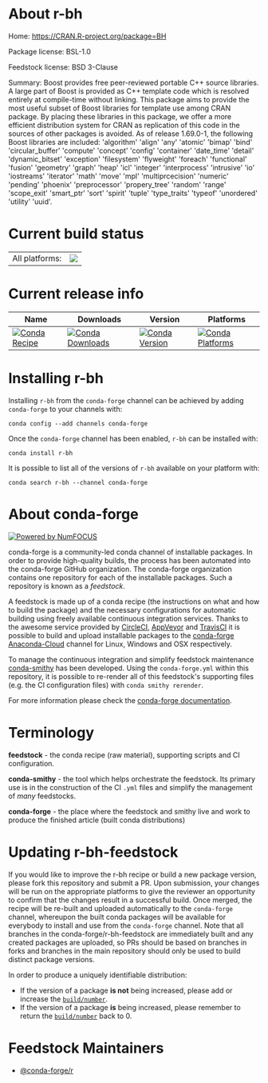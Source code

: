 About r-bh
==========

Home: https://CRAN.R-project.org/package=BH

Package license: BSL-1.0

Feedstock license: BSD 3-Clause

Summary: Boost provides free peer-reviewed portable C++ source  libraries.  A large part of Boost is provided as C++ template code which is resolved entirely at compile-time without linking.  This  package aims to provide the most useful subset of Boost libraries  for template use among CRAN package. By placing these libraries in  this package, we offer a more efficient distribution system for CRAN  as replication of this code in the sources of other packages is  avoided. As of release 1.69.0-1, the following Boost libraries are included: 'algorithm' 'align' 'any' 'atomic' 'bimap' 'bind' 'circular_buffer' 'compute' 'concept' 'config' 'container' 'date_time' 'detail' 'dynamic_bitset' 'exception' 'filesystem' 'flyweight' 'foreach' 'functional' 'fusion' 'geometry' 'graph' 'heap' 'icl' 'integer' 'interprocess' 'intrusive' 'io' 'iostreams' 'iterator' 'math' 'move' 'mpl' 'multiprcecision' 'numeric' 'pending' 'phoenix' 'preprocessor' 'propery_tree' 'random' 'range' 'scope_exit' 'smart_ptr' 'sort' 'spirit' 'tuple' 'type_traits' 'typeof' 'unordered' 'utility' 'uuid'.



Current build status
====================


<table><tr><td>All platforms:</td>
    <td>
      <a href="https://dev.azure.com/conda-forge/feedstock-builds/_build/latest?definitionId=995&branchName=master">
        <img src="https://dev.azure.com/conda-forge/feedstock-builds/_apis/build/status/r-bh-feedstock?branchName=master">
      </a>
    </td>
  </tr>
</table>

Current release info
====================

| Name | Downloads | Version | Platforms |
| --- | --- | --- | --- |
| [![Conda Recipe](https://img.shields.io/badge/recipe-r--bh-green.svg)](https://anaconda.org/conda-forge/r-bh) | [![Conda Downloads](https://img.shields.io/conda/dn/conda-forge/r-bh.svg)](https://anaconda.org/conda-forge/r-bh) | [![Conda Version](https://img.shields.io/conda/vn/conda-forge/r-bh.svg)](https://anaconda.org/conda-forge/r-bh) | [![Conda Platforms](https://img.shields.io/conda/pn/conda-forge/r-bh.svg)](https://anaconda.org/conda-forge/r-bh) |

Installing r-bh
===============

Installing `r-bh` from the `conda-forge` channel can be achieved by adding `conda-forge` to your channels with:

```
conda config --add channels conda-forge
```

Once the `conda-forge` channel has been enabled, `r-bh` can be installed with:

```
conda install r-bh
```

It is possible to list all of the versions of `r-bh` available on your platform with:

```
conda search r-bh --channel conda-forge
```


About conda-forge
=================

[![Powered by NumFOCUS](https://img.shields.io/badge/powered%20by-NumFOCUS-orange.svg?style=flat&colorA=E1523D&colorB=007D8A)](http://numfocus.org)

conda-forge is a community-led conda channel of installable packages.
In order to provide high-quality builds, the process has been automated into the
conda-forge GitHub organization. The conda-forge organization contains one repository
for each of the installable packages. Such a repository is known as a *feedstock*.

A feedstock is made up of a conda recipe (the instructions on what and how to build
the package) and the necessary configurations for automatic building using freely
available continuous integration services. Thanks to the awesome service provided by
[CircleCI](https://circleci.com/), [AppVeyor](https://www.appveyor.com/)
and [TravisCI](https://travis-ci.org/) it is possible to build and upload installable
packages to the [conda-forge](https://anaconda.org/conda-forge)
[Anaconda-Cloud](https://anaconda.org/) channel for Linux, Windows and OSX respectively.

To manage the continuous integration and simplify feedstock maintenance
[conda-smithy](https://github.com/conda-forge/conda-smithy) has been developed.
Using the ``conda-forge.yml`` within this repository, it is possible to re-render all of
this feedstock's supporting files (e.g. the CI configuration files) with ``conda smithy rerender``.

For more information please check the [conda-forge documentation](https://conda-forge.org/docs/).

Terminology
===========

**feedstock** - the conda recipe (raw material), supporting scripts and CI configuration.

**conda-smithy** - the tool which helps orchestrate the feedstock.
                   Its primary use is in the construction of the CI ``.yml`` files
                   and simplify the management of *many* feedstocks.

**conda-forge** - the place where the feedstock and smithy live and work to
                  produce the finished article (built conda distributions)


Updating r-bh-feedstock
=======================

If you would like to improve the r-bh recipe or build a new
package version, please fork this repository and submit a PR. Upon submission,
your changes will be run on the appropriate platforms to give the reviewer an
opportunity to confirm that the changes result in a successful build. Once
merged, the recipe will be re-built and uploaded automatically to the
`conda-forge` channel, whereupon the built conda packages will be available for
everybody to install and use from the `conda-forge` channel.
Note that all branches in the conda-forge/r-bh-feedstock are
immediately built and any created packages are uploaded, so PRs should be based
on branches in forks and branches in the main repository should only be used to
build distinct package versions.

In order to produce a uniquely identifiable distribution:
 * If the version of a package **is not** being increased, please add or increase
   the [``build/number``](https://conda.io/docs/user-guide/tasks/build-packages/define-metadata.html#build-number-and-string).
 * If the version of a package **is** being increased, please remember to return
   the [``build/number``](https://conda.io/docs/user-guide/tasks/build-packages/define-metadata.html#build-number-and-string)
   back to 0.

Feedstock Maintainers
=====================

* [@conda-forge/r](https://github.com/conda-forge/r/)

